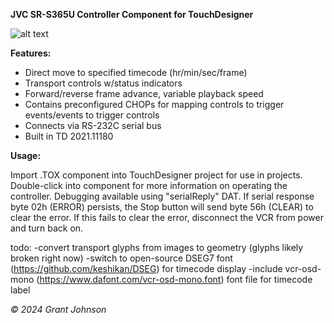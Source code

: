 **JVC SR-S365U Controller Component for TouchDesigner**

![alt text](https://i.imgur.com/fvHVwEJ.png)

**Features:**
- Direct move to specified timecode (hr/min/sec/frame)
- Transport controls w/status indicators
- Forward/reverse frame advance, variable playback speed
- Contains preconfigured CHOPs for mapping controls to trigger events/events to trigger controls
- Connects via RS-232C serial bus
- Built in TD 2021.11180




**Usage:**

Import .TOX component into TouchDesigner project for use in projects.
Double-click into component for more 
information on operating the controller.
Debugging available using "serialReply" DAT.
If serial response byte 02h (ERROR) persists, 
the Stop button will send byte 56h (CLEAR) 
to clear the error. If this fails to clear the error, 
disconnect the VCR from power and turn back on.

todo:
-convert transport glyphs from images to geometry (glyphs likely broken right now)
-switch to open-source DSEG7 font (https://github.com/keshikan/DSEG) for timecode display
-include vcr-osd-mono (https://www.dafont.com/vcr-osd-mono.font) font file for timecode label

*© 2024 Grant Johnson*
